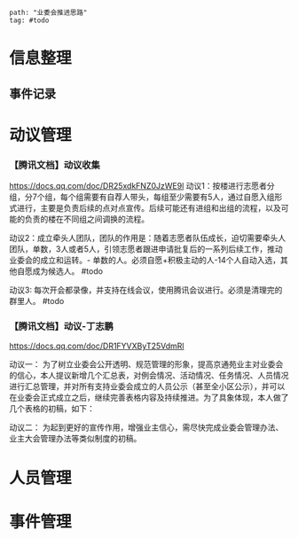 ```query
path: "业委会推进思路"
tag: #todo
```


# 信息整理
## 事件记录








# 动议管理

### 【腾讯文档】动议收集
https://docs.qq.com/doc/DR25xdkFNZ0JzWE9l
动议1：按楼进行志愿者分组，分7个组，每个组需要有自荐人带头，每组至少需要有5人，通过自愿入组形式进行，主要是负责后续的点对点宣传。后续可能还有进组和出组的流程，以及可能的负责的楼在不同组之间调换的流程。

动议2：成立牵头人团队，团队的作用是：随着志愿者队伍成长，迫切需要牵头人团队，单数，3人或者5人，引领志愿者跟进申请批复后的一系列后续工作，推动业委会的成立和运转。- 单数的人。必须自愿+积极主动的人-14个人自动入选，其他自愿成为候选人。 #todo 

动议3: 每次开会都录像，并支持在线会议，使用腾讯会议进行。必须是清理完的群里人。 #todo 

### 【腾讯文档】动议-丁志鹏
https://docs.qq.com/doc/DR1FYVXByT25VdmRl

动议一：
为了树立业委会公开透明、规范管理的形象，提高京通苑业主对业委会的信心，本人提议新增几个汇总表，对例会情况、活动情况、任务情况、人员情况进行汇总管理，并对所有支持业委会成立的人员公示（甚至全小区公示），并可以在业委会正式成立之后，继续完善表格内容及持续推进。为了具象体现，本人做了几个表格的初稿，如下：

动议二：
为起到更好的宣传作用，增强业主信心，需尽快完成业委会管理办法、业主大会管理办法等类似制度的初稿。


# 人员管理



# 事件管理